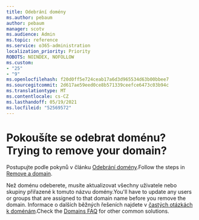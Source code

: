 ```yaml
---
title: Odebrání domény
ms.author: pebaum
author: pebaum
manager: scotv
ms.audience: Admin
ms.topic: reference
ms.service: o365-administration
localization_priority: Priority
ROBOTS: NOINDEX, NOFOLLOW
ms.custom:
- "25"
- "9"
ms.openlocfilehash: f20d0ff5e724ceab17a6d3d965534d63b00bbee7
ms.sourcegitcommit: 2d617ae59eed0ce8b571339ceefce6473c03b94c
ms.translationtype: MT
ms.contentlocale: cs-CZ
ms.lasthandoff: 05/19/2021
ms.locfileid: "52569572"
---
```

# <a name="trying-to-remove-your-domain"></a><span data-ttu-id="0015e-102">Pokoušíte se odebrat doménu?</span><span class="sxs-lookup"><span data-stu-id="0015e-102">Trying to remove your domain?</span></span>

<span data-ttu-id="0015e-103">Postupujte podle pokynů v článku [Odebrání domény](/microsoft-365/admin/get-help-with-domains/remove-a-domain).</span><span class="sxs-lookup"><span data-stu-id="0015e-103">Follow the steps in [Remove a domain](/microsoft-365/admin/get-help-with-domains/remove-a-domain).</span></span>
  
<span data-ttu-id="0015e-104">Než doménu odeberete, musíte aktualizovat všechny uživatele nebo skupiny přiřazené k tomuto názvu domény.</span><span class="sxs-lookup"><span data-stu-id="0015e-104">You'll have to update any users or groups that are assigned to that domain name before you remove the domain.</span></span> <span data-ttu-id="0015e-105">Informace o dalších běžných řešeních najdete v [častých otázkách k doménám](/microsoft-365/admin/setup/domains-faq).</span><span class="sxs-lookup"><span data-stu-id="0015e-105">Check the [Domains FAQ](/microsoft-365/admin/setup/domains-faq) for other common solutions.</span></span>
  